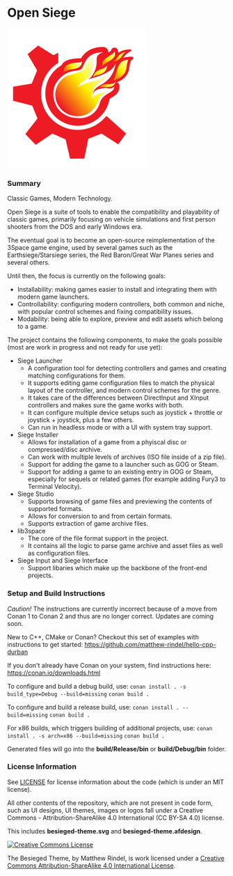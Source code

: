 # Open Siege

<img height="320" width="320" src="logo/logo.svg" alt="Open Siege logo" />

### Summary

Classic Games, Modern Technology.

Open Siege is a suite of tools to enable the compatibility and playability of classic games, primarily focusing on vehicle simulations and first person shooters from the DOS and early Windows era.

The eventual goal is to become an open-source reimplementation of the 3Space game engine, used by several games such as the Earthsiege/Starsiege series, the Red Baron/Great War Planes series and several others.

Until then, the focus is currently on the following goals:
* Installability: making games easier to install and integrating them with modern game launchers.
* Controllability: configuring modern controllers, both common and niche, with popular control schemes and fixing compatibility issues.
* Modability: being able to explore, preview and edit assets which belong to a game.

The project contains the following components, to make the goals possible (most are work in progress and not ready for use yet):
* Siege Launcher
  * A configuration tool for detecting controllers and games and creating matching configurations for them.
  * It supports editing game configuration files to match the physical layout of the controller, and modern control schemes for the genre.
  * It takes care of the differences between DirectInput and XInput controllers and makes sure the game works with both.
  * It can configure multiple device setups such as joystick + throttle or joystick + joystick, plus a few others.
  * Can run in headless mode or with a UI with system tray support.
* Siege Installer
  * Allows for installation of a game from a phyiscal disc or compressed/disc archive.
  * Can work with multiple levels of archives (ISO file inside of a zip file).
  * Support for adding the game to a launcher such as GOG or Steam.
  * Support for adding a game to an existing entry in GOG or Steam, especially for sequels or related games (for example adding Fury3 to Terminal Velocity).
* Siege Studio
  * Supports browsing of game files and previewing the contents of supported formats.
  * Allows for conversion to and from certain formats.
  * Supports extraction of game archive files.
* lib3space
  * The core of the file format support in the project. 
  * It contains all the logic to parse game archive and asset files as well as configuration files.
* Siege Input and Siege Interface
  * Support libaries which make up the backbone of the front-end projects.

### Setup and Build Instructions

_Caution!_ The instructions are currently incorrect because of a move from Conan 1 to Conan 2 and thus are no longer correct.
Updates are coming soon.

New to C++, CMake or Conan? Checkout this set of examples with instructions to get started: https://github.com/matthew-rindel/hello-cpp-durban

If you don't already have Conan on your system, find instructions here: https://conan.io/downloads.html

To configure and build a debug build, use:
```conan install . -s build_type=Debug --build=missing```
```conan build .```

To configure and build a release build, use:
```conan install . --build=missing```
```conan build .```

For x86 builds, which triggers building of additional projects, use:
```conan install . -s arch=x86 --build=missing```
```conan build .```

Generated files will go into the **build/Release/bin** or **build/Debug/bin** folder.

### License Information

See [LICENSE](LICENSE) for license information about the code (which is under an MIT license).

All other contents of the repository, which are not present in code form, such as UI designs, UI themes, images or logos fall under a Creative Commons - Attribution-ShareAlike 4.0 International (CC BY-SA 4.0) license.

This includes **besieged-theme.svg** and **besieged-theme.afdesign**.

<a rel="license" href="http://creativecommons.org/licenses/by-sa/4.0/"><img alt="Creative Commons License" style="border-width:0" src="https://i.creativecommons.org/l/by-sa/4.0/88x31.png" /></a>

The Besieged Theme, by Matthew Rindel, is work licensed under a <a rel="license" href="http://creativecommons.org/licenses/by-sa/4.0/">Creative Commons Attribution-ShareAlike 4.0 International License</a>.
